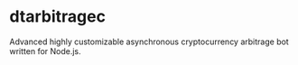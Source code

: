 # dtarbitragec
Advanced highly customizable asynchronous cryptocurrency arbitrage bot written for Node.js.

